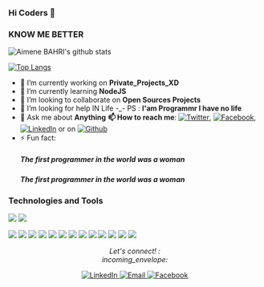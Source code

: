 ### Hi Coders 👋

<!-- 
**Aimene-BAHRI/Aimene-BAHRI** is a ✨ _special_ ✨ repository because its `README.md` (this file) appears on your GitHub profile. -->

</p>

### KNOW ME BETTER

  <img align="center" src="https://github-readme-stats.vercel.app/api?username=Aimene-BAHRI&show_icons=true&theme=dracula&line_height=27" alt="Aimene BAHRI's github stats"/>

 [![Top Langs](https://github-readme-stats.vercel.app/api/top-langs/?username=Aimene-BAHRI)](https://github.com/anuraghazra/github-readme-stats)

- 🔭 I’m currently working on **Private_Projects_XD**
- 🌱 I’m currently learning **NodeJS**
- 👯 I’m looking to collaborate on **Open Sources Projects**
- 🤔 I’m looking for help IN Life -_- PS : **I'am Programmr I have no life**
- 💬 Ask me about **Anything**
**📫 How to reach me**: [![Twitter][1.1]][1], [![Facebook][2.1]][2], [![LinkedIn][3.1]][3] or on [![Github][4.1]][4]
- ⚡ Fun fact: 
  ##### The first programmer in the world was a woman
  ##### The first programmer in the world was a woman
  
<!-- Icons -->

[1.1]: http://i.imgur.com/wWzX9uB.png (twitter icon without padding)
[2.1]: http://i.imgur.com/fep1WsG.png (facebook icon without padding)
[3.1]: https://raw.githubusercontent.com/MartinHeinz/MartinHeinz/master/linkedin-3-16.png (LinkedIn icon without padding)
[4.1]: http://i.imgur.com/9I6NRUm.png (github icon without padding)

<!-- Links to your social media accounts -->

[1]: https://twitter.com/PirateAIM/
[2]: https://web.facebook.com/aimene.bahri.5
[3]: https://www.linkedin.com/in/aimenbahri/
[4]: https://github.com/Aimene-BAHRI

### Technologies and Tools
<!-- OS -->
<img src="https://img.shields.io/badge/OS-Linux-informational?style=flat&logo=linux&logoColor=white&color=2bbc8a"/><!-- Editors --> <img src="https://img.shields.io/badge/Editor-VS_CODE-informational?style=flat&logo=vscode&logoColor=white&color=2bbc8a"/>
<!-- CODE Languages --> <img src="https://img.shields.io/badge/Code-Python-informational?style=flat&logo=python&logoColor=white&color=2bbc8a"/> <img src="https://img.shields.io/badge/Code-JavaScript-informational?style=flat&logo=javascript&logoColor=white&color=2bbc8a"/>
<!-- Git stuff --> <img src="https://img.shields.io/badge/Git-Git-informational?style=flat&logo=git&logoColor=white&color=2bbc8a"/> <img src="https://img.shields.io/badge/Git-GitHug-informational?style=flat&logo=github&logoColor=white&color=2bbc8a"/> <img src="https://img.shields.io/badge/Git-GitLab-informational?style=flat&logo=gitlab&logoColor=white&color=2bbc8a"/> <img src="https://img.shields.io/badge/Git-Bitbucket-informational?style=flat&logo=bitbucket&logoColor=white&color=2bbc8a"/><!-- Shell --> <img src="https://img.shields.io/badge/Shell-bash-informational?style=flat&logo=gnu-bash&logoColor=white&color=2bbc8a"/> <!-- Tools --> <img src="https://img.shields.io/badge/Tools-Postgres-informational?style=flat&logo=postgresql&logoColor=white&color=2bbc8a"/> <img src="https://img.shields.io/badge/Tools-Docker-informational?style=flat&logo=docker&logoColor=white&color=2bbc8a"/> <img src="https://img.shields.io/badge/Tools-kubernetes-informational?style=flat&logo=kubernetes&logoColor=white&color=2bbc8a"/> <img src="https://img.shields.io/badge/Tools-DigitalOcean-informational?style=flat&logo=digitalOcean&logoColor=white&color=2bbc8a"/> <!-- Servers --> <img src="https://img.shields.io/badge/Servers-Nginx-informational?style=flat&logo=nginx&logoColor=white&color=2bbc8a"/> <img src="https://img.shields.io/badge/Servers-Jenkins-informational?style=flat&logo=jenkins&logoColor=white&color=2bbc8a"/>


<p align="center">
  <i> Let's connect! :<br>incoming_envelope: </i>
</p>
<p align="center">
   
  <a href="https://www.linkedin.com/in/aimenbahri/" target="_blank">
  	<img src="https://img.shields.io/badge/LinkedIn-%230077B5.svg?&style=flat-square&logo=linkedin&logoColor=white" alt="LinkedIn">
  </a>
  <a href="mailto:bahri.aimen48@gmail.com" target="_blank">
	<img src="https://img.shields.io/badge/-Gmail-c14438?style=flat-square&logo=Gmail&logoColor=white" alt="Email">
  </a>
  <a href="https://web.facebook.com/aimene.bahri.5" target="_blank">
  	<img src="https://img.shields.io/badge/Facebook-%230077B5.svg?&style=flat-square&logo=Facebook&logoColor=white" alt="Facebook">
  </a>
</p>
